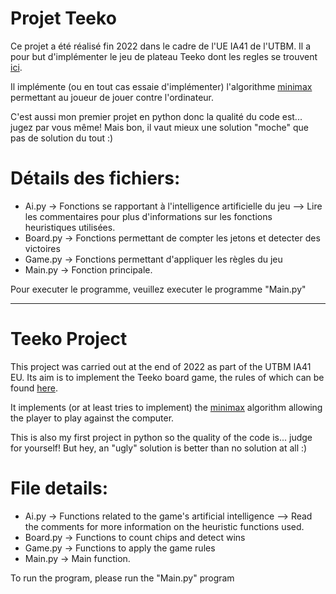 # Projet Teeko

Ce projet a été réalisé fin 2022 dans le cadre de l'UE IA41 de l'UTBM.
Il a pour but d'implémenter le jeu de plateau Teeko dont les regles se trouvent [ici](https://fr.wikipedia.org/wiki/Teeko#R%C3%A8gle_du_jeu_et_d%C3%A9roulement_de_la_partie).

Il implémente (ou en tout cas essaie d'implémenter) l'algorithme [minimax](https://fr.wikipedia.org/wiki/Algorithme_minimax)  permettant au joueur de jouer contre l'ordinateur.

C'est aussi mon premier projet en python donc la qualité du code est... jugez par vous même! Mais bon, il vaut mieux une solution "moche" que pas de solution du tout :)


# Détails des fichiers:
- Ai.py → Fonctions se rapportant à l'intelligence artificielle du jeu --> Lire les commentaires pour plus d'informations sur les fonctions heuristiques utilisées.
- Board.py → Fonctions permettant de compter les jetons et detecter des victoires
- Game.py → Fonctions permettant d'appliquer les règles du jeu
- Main.py → Fonction principale.

Pour executer le programme, veuillez executer le programme "Main.py"

---

# Teeko Project

This project was carried out at the end of 2022 as part of the UTBM IA41 EU.
Its aim is to implement the Teeko board game, the rules of which can be found [here](https://en.wikipedia.org/wiki/Teeko#Gameplay).

It implements (or at least tries to implement) the [minimax](https://en.wikipedia.org/wiki/Minimax) algorithm allowing the player to play against the computer.

This is also my first project in python so the quality of the code is... judge for yourself! But hey, an "ugly" solution is better than no solution at all :)

# File details:
- Ai.py → Functions related to the game's artificial intelligence --> Read the comments for more information on the heuristic functions used.
- Board.py → Functions to count chips and detect wins
- Game.py → Functions to apply the game rules
- Main.py → Main function.

To run the program, please run the "Main.py" program

